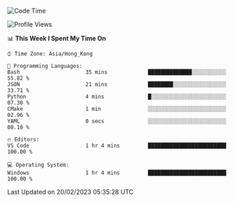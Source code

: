 <!--START_SECTION:waka-->
![Code Time](http://img.shields.io/badge/Code%20Time-28%20hrs%2048%20mins-blue)

![Profile Views](http://img.shields.io/badge/Profile%20Views-5-blue)

📊 **This Week I Spent My Time On** 

```text
⌚︎ Time Zone: Asia/Hong_Kong

💬 Programming Languages: 
Bash                     35 mins             ██████████████░░░░░░░░░░░   55.82 % 
JSON                     21 mins             ████████░░░░░░░░░░░░░░░░░   33.71 % 
Python                   4 mins              █░░░░░░░░░░░░░░░░░░░░░░░░   07.30 % 
CMake                    1 min               ░░░░░░░░░░░░░░░░░░░░░░░░░   02.96 % 
YAML                     0 secs              ░░░░░░░░░░░░░░░░░░░░░░░░░   00.10 % 

🔥 Editors: 
VS Code                  1 hr 4 mins         █████████████████████████   100.00 % 

💻 Operating System: 
Windows                  1 hr 4 mins         █████████████████████████   100.00 % 

```


 Last Updated on 20/02/2023 05:35:28 UTC
<!--END_SECTION:waka-->
